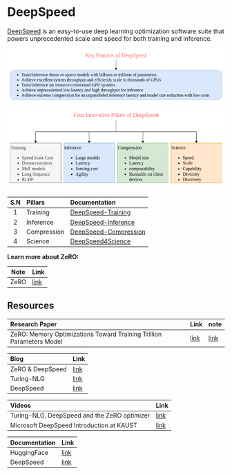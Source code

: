 # DeepSpeed
[DeepSpeed](https://github.com/microsoft/DeepSpeed) is an easy-to-use deep learning optimization software suite that powers unprecedented scale and speed for both training and inference.

![](./images/deepspeed-key-Features.png)
![](./images/deepspeed-Four-Innovation-Pillars.png)

| S.N | Pillars | Documentation |
| :--: | :--- | :--- |
| 1 | Training | [DeepSpeed-Training](https://www.deepspeed.ai/training) |
| 2 | Inference | [DeepSpeed-Inference](https://www.deepspeed.ai/inference) |
| 3 | Compression | [DeepSpeed-Compression](https://www.deepspeed.ai/compression) |
| 4 | Science | [DeepSpeed4Science](https://www.deepspeed.ai/deepspeed4science/) |

**Learn more about ZeRO:**

| Note | Link |
| ---- | ---- |
| ZeRO  | [link](./note/README.md) |

## Resources

| Research Paper | Link | note |
| :--- | ---- | ---- |
| ZeRO: Memory Optimizations Toward Training Trillion Parameters Model | [link](./pdf/ZeRO.pdf) | [link](./note/rough-research-paper-note.md) |

| Blog | Link |
| :--- | ---- |
| ZeRO & DeepSpeed | [link](https://www.microsoft.com/en-us/research/blog/zero-deepspeed-new-system-optimizations-enable-training-models-with-over-100-billion-parameters/) |
| Turing-NLG | [link](https://www.microsoft.com/en-us/research/blog/turing-nlg-a-17-billion-parameter-language-model-by-microsoft/) |
| DeepSpeed | [link](https://www.microsoft.com/en-us/research/blog/deepspeed-extreme-scale-model-training-for-everyone/) |

| Videos | Link |
| :--- | ---- |
| Turing-NLG, DeepSpeed and the ZeRO optimizer | [link](https://www.youtube.com/watch?v=tC01FRB0M7w&t=822s&ab_channel=YannicKilcher) |
| Microsoft DeepSpeed Introduction at KAUST | [link](https://www.youtube.com/watch?v=wbG2ZEDPIyw&t=302s&ab_channel=KAUSTSupercomputingLaboratory) |

| Documentation | Link |
| ---- | ---- |
| HuggingFace | [link](https://huggingface.co/docs/transformers/main/en/deepspeed) |
| DeepSpeed | [link](https://deepspeed.readthedocs.io/en/latest/memory.html) |
